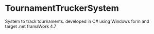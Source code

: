 # TournamentTruckerSystem
System to track tournaments. developed in C# using Windows form and target .net framaWork 4.7 
